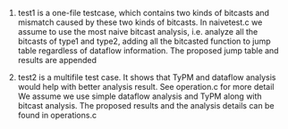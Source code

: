 
1. test1   is a one-file testcase, which contains two kinds of bitcasts and mismatch caused by these two kinds of bitcasts. 
In naivetest.c we assume to use the most naive bitcast analysis, i.e. analyze all the bitcasts of type1 and type2, adding all the bitcasted function to jump table regardless of dataflow information. The proposed jump table and results are appended

2. test2  is a multifile test case. It shows that TyPM and dataflow analysis would help with better analysis result. See operation.c for more detail
We assume we use simple dataflow analysis and TyPM along with bitcast analysis. The proposed results and the analysis details can be found in operations.c